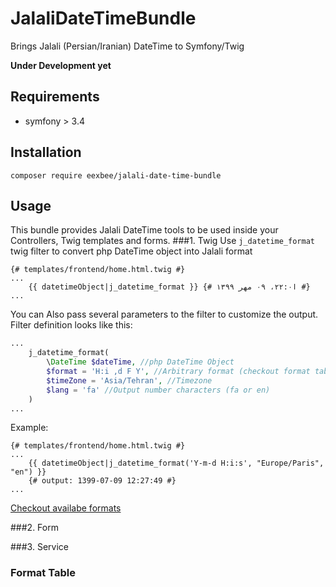 
# JalaliDateTimeBundle
Brings Jalali (Persian/Iranian) DateTime to Symfony/Twig

**Under Development yet**

## Requirements
- symfony > 3.4

## Installation
`composer require eexbee/jalali-date-time-bundle`

## Usage
This bundle provides Jalali DateTime tools to be used inside your Controllers, Twig templates and forms.
###1. Twig
Use `j_datetime_format` twig filter to convert php DateTime object into Jalali format
``` twig
{# templates/frontend/home.html.twig #}
...
    {{ datetimeObject|j_datetime_format }} {# ا۲۲:۰، ۰۹ مهر ۱۳۹۹ #}
...
```
You can Also pass several parameters to the filter to customize the output.
Filter definition looks like this:
``` php
...
    j_datetime_format(
        \DateTime $dateTime, //php DateTime Object
        $format = 'H:i ,d F Y', //Arbitrary format (checkout format table)
        $timeZone = 'Asia/Tehran', //Timezone
        $lang = 'fa' //Output number characters (fa or en)
    )
...
```

Example:
``` twig
{# templates/frontend/home.html.twig #}
...
    {{ datetimeObject|j_datetime_format('Y-m-d H:i:s', "Europe/Paris", "en") }}
    {# output: 1399-07-09 12:27:49 #}
...
```
[Checkout availabe formats](#format-table)

###2. Form



###3. Service


### Format Table